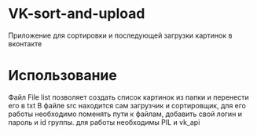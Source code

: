 # VK-sort-and-upload
Приложение для сортировки и последующей загрузки картинок в вконтакте
# Использование
Файл File list позволяет создать список картинок из папки и перенести его в txt
В файле srс находится сам загрузчик и сортировщик, для его работы необходимо поменять пути к файлам, добавить свой логин и пароль и id группы.
для работы необходимы PIL и vk_api
